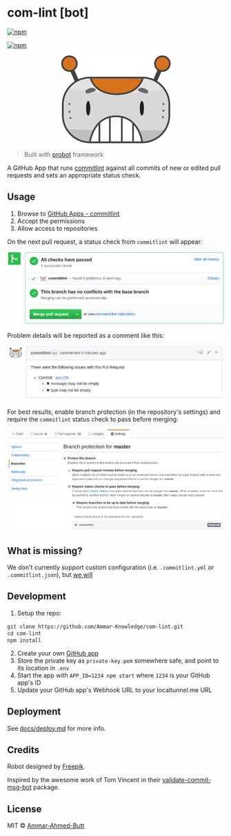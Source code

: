 # com-lint [bot]

[![npm](https://img.shields.io/npm/v/commitlint-bot.svg)](https://www.npmjs.com/package/commitlint-bot)

[![npm](https://img.shields.io/npm/v/@ammar-ahmed/automation-app-bot.svg)](https://www.npmjs.com/package/@ammar-ahmed/automation-app-bot)



<p align="center">
  <img src="docs/robot.svg" width="256" alt="commitlint logo" />
</p>

> Built with [probot](https://github.com/probot/probot) framework

A GitHub App that runs [commitlint](https://github.com/marionebl/commitlint) against all commits of new or edited pull requests
and sets an appropriate status check.

## Usage

1.  Browse to [GitHub Apps - commitlint][apps]
2.  Accept the permissions 
3.  Allow access to repositories

On the next pull request, a status check from `commitlint` will appear:

![status-check-screenshot][]

Problem details will be reported as a comment like this:

![status-comment-screenshot][]

For best results, enable branch protection (in the repository's settings) and require the `commitlint` status check to pass before merging:

![branch-protection-screenshot][]

[apps]: https://github.com/apps/com-lint
[status-check-screenshot]: docs/status.png
[status-comment-screenshot]: docs/comment.png
[branch-protection-screenshot]: docs/setting.png

## What is missing?

We don't currently support custom configuration (i.e. `.commitlint.yml` or `.commitlint.json`), but [we will](https://github.com/Ammar-Knowledge/com-lint/issues)

## Development

1.  Setup the repo:

```shell
git clone https://github.com/Ammar-Knowledge/com-lint.git
cd com-lint
npm install
```

2.  Create your own [GitHub app][]
3.  Store the private key as `private-key.pem` somewhere safe, and point to its location in `.env`
4.  Start the app with `APP_ID=1234 npm start` where `1234` is your GitHub app's ID
5.  Update your GitHub app's Webhook URL to your localtunnel.me URL

[github app]: https://probot.github.io/docs/development/#configure-a-github-app

## Deployment

See [docs/deploy.md](./docs/deploy.md) for more info.

## Credits

Robot designed by [Freepik](https://www.freepik.com/free-vector/fun-pack-of-robots-avatars_1258314.htm).

Inspired by the awesome work of Tom Vincent in their [validate-commit-msg-bot](https://github.com/tlvince/validate-commit-msg-bot) package.


## License

MIT © [Ammar-Ahmed-Butt](https://github.com/ammar-ahmed-butt)
